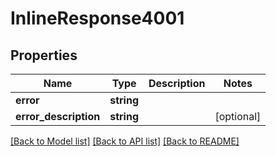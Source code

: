 # InlineResponse4001

## Properties
Name | Type | Description | Notes
------------ | ------------- | ------------- | -------------
**error** | **string** |  | 
**error_description** | **string** |  | [optional] 

[[Back to Model list]](../README.md#documentation-for-models) [[Back to API list]](../README.md#documentation-for-api-endpoints) [[Back to README]](../README.md)


